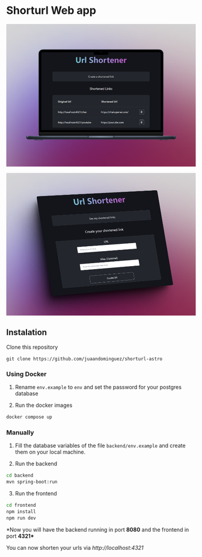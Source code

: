 # Shorturl Web app

![First page](/images/page_1.png "First page")

![Second page](/images/page_2.png "Second page")

## Instalation

Clone this repository

```git
git clone https://github.com/juaandominguez/shorturl-astro
```

### Using Docker

1. Rename `env.example` to `env` and set the password for your postgres database

2. Run the docker images

```bash
docker compose up
```

### Manually

1. Fill the database variables of the file `backend/env.example` and create them on your local machine. 

2. Run the backend

```bash
cd backend
mvn spring-boot:run
```

3. Run the frontend

```bash
cd frontend
npm install
npm run dev
```

\*Now you will have the backend running in port **8080** and the frontend in port **4321\***

You can now shorten your urls via _http://localhost:4321_
